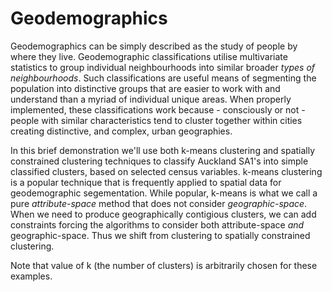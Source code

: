 # Geodemographics

Geodemographics can be simply described as the study of people by where they live. Geodemographic classifications utilise multivariate statistics to group individual neighbourhoods into similar broader *types of neighbourhoods*. Such classifications are useful means of segmenting the population into distinctive groups that are easier to work with and understand than a myriad of individual unique areas. When properly implemented, these classifications work because - consciously or not - people with similar characteristics tend to cluster together within cities creating distinctive, and complex, urban geographies.

In this brief demonstration we'll use both k-means clustering and spatially constrained clustering techniques to classify Auckland SA1's into simple classified clusters, based on selected census variables. k-means clustering is a popular technique that is frequently applied to spatial data for geodemographic segementation. While popular, k-means is what we call a pure *attribute-space* method that does not consider *geographic-space*. When we need to produce geographically contigious clusters, we can add constraints forcing the algorithms to consider both attribute-space *and* geographic-space. Thus we shift from clustering to spatially constrained clustering.

Note that value of k (the number of clusters) is arbitrarily chosen for these examples.
